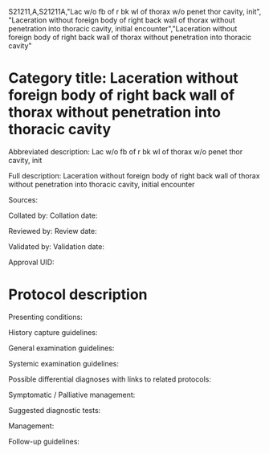 S21211,A,S21211A,"Lac w/o fb of r bk wl of thorax w/o penet thor cavity, init", "Laceration without foreign body of right back wall of thorax without penetration into thoracic cavity, initial encounter","Laceration without foreign body of right back wall of thorax without penetration into thoracic cavity"
# Category title: Laceration without foreign body of right back wall of thorax without penetration into thoracic cavity

Abbreviated description: Lac w/o fb of r bk wl of thorax w/o penet thor cavity, init

Full description: Laceration without foreign body of right back wall of thorax without penetration into thoracic cavity, initial encounter

Sources:

Collated by:
Collation date:

Reviewed by:
Review date:

Validated by:
Validation date:

Approval UID:

# Protocol description

Presenting conditions:

History capture guidelines:

General examination guidelines:

Systemic examination guidelines:

Possible differential diagnoses with links to related protocols:

Symptomatic / Palliative management:

Suggested diagnostic tests:

Management:

Follow-up guidelines:
